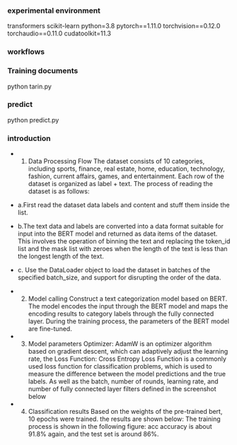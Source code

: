 ### experimental environment
transformers
scikit-learn
python=3.8
pytorch==1.11.0
torchvision==0.12.0
torchaudio==0.11.0
cudatoolkit=11.3
### workflows
### Training documents
python tarin.py
### predict
python predict.py
### introduction
- 1. Data Processing Flow
The dataset consists of 10 categories, including sports, finance, real estate, home, education,
technology, fashion, current affairs, games, and entertainment. Each row of the dataset is organized as label + text.
The process of reading the dataset is as follows:
- a.First read the dataset data labels and content and stuff them inside the list.
- b.The text data and labels are converted into a data format suitable for input into the BERT model and 
returned as data items of the dataset. This involves the operation of binning the text and replacing the token_id list and the mask list with zeroes when the length of the text is less than the longest length of the text.
- c. Use the DataLoader object to load the dataset in batches of the specified batch_size, and support 
for disrupting the order of the data.

- 2. Model calling
Construct a text categorization model based on BERT. The model encodes the input through the BERT model and
maps the encoding results to category labels through the fully connected layer. During the training process, the parameters of the BERT model are fine-tuned.

- 3. Model parameters
Optimizer: AdamW is an optimizer algorithm based on gradient descent, which can adaptively adjust the learning rate, the
Loss Function: Cross Entropy Loss Function is a commonly used loss function for classification problems, which is used to measure the difference between the model predictions and the true labels.
As well as the batch, number of rounds, learning rate, and number of fully connected layer filters defined in the screenshot below

- 4. Classification results
Based on the weights of the pre-trained bert, 10 epochs were trained. the results are shown below:
The training process is shown in the following figure: acc accuracy is about 91.8% again, and the test set is around 86%.
